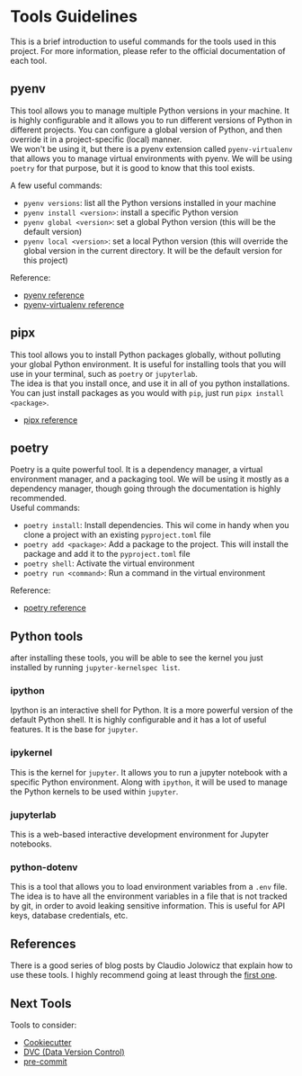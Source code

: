 # Tools Guidelines
This is a brief introduction to useful commands for the tools used in this project. For more information, please refer to the official documentation of each tool.

## pyenv
This tool allows you to manage multiple Python versions in your machine. It is highly configurable and it allows you to run different versions of Python in different projects. You can configure a global version of Python, and then override it in a project-specific (local) manner. <br>
We won't be using it, but there is a pyenv extension called `pyenv-virtualenv` that allows you to manage virtual environments with pyenv. We will be using `poetry` for that purpose, but it is good to know that this tool exists.

A few useful commands:
- `pyenv versions`: list all the Python versions installed in your machine
- `pyenv install <version>`: install a specific Python version
- `pyenv global <version>`: set a global Python version (this will be the default version)
- `pyenv local <version>`: set a local Python version (this will override the global version in the current directory. It will be the default version for this project)

Reference:
- [pyenv reference](https://github.com/pyenv/pyenv)
- [pyenv-virtualenv reference](https://github.com/pyenv/pyenv-virtualenv)

## pipx
This tool allows you to install Python packages globally, without polluting your global Python environment. It is useful for installing tools that you will use in your terminal, such as `poetry` or `jupyterlab`. <br>
The idea is that you install once, and use it in all of you python installations. You can just install packages as you would with `pip`, just run `pipx install <package>`.

- [pipx reference](https://pypa.github.io/pipx/)

## poetry
Poetry is a quite powerful tool. It is a dependency manager, a virtual environment manager, and a packaging tool. We will be using it mostly as a dependency manager, though going through the documentation is highly recommended.<br>
Useful commands:
- `poetry install`: Install dependencies. This wil come in handy when you clone a project with an existing `pyproject.toml` file
- `poetry add <package>`: Add a package to the project. This will install the package and add it to the `pyproject.toml` file
- `poetry shell`: Activate the virtual environment
- `poetry run <command>`: Run a command in the virtual environment

Reference:
- [poetry reference](https://python-poetry.org/docs/)

## Python tools
after installing these tools, you will be able to see the kernel you just installed by running `jupyter-kernelspec list`. 
### ipython
Ipython is an interactive shell for Python. It is a more powerful version of the default Python shell. It is highly configurable and it has a lot of useful features. It is the base for `jupyter`.
### ipykernel
This is the kernel for `jupyter`. It allows you to run a jupyter notebook with a specific Python environment. Along with `ipython`, it will be used to manage the Python kernels to be used within `jupyter`.
### jupyterlab
This is a web-based interactive development environment for Jupyter notebooks.
### python-dotenv
This is a tool that allows you to load environment variables from a `.env` file. The idea is to have all the environment variables in a file that is not tracked by git, in order to avoid leaking sensitive information. This is useful for API keys, database credentials, etc.

## References
There is a good series of blog posts by Claudio Jolowicz that explain how to use these tools. I highly recommend going at least through the [first one](https://cjolowicz.github.io/posts/hypermodern-python-01-setup/).

## Next Tools
Tools to consider:
- [Cookiecutter](https://www.cookiecutter.io/)
- [DVC (Data Version Control)](https://dvc.org/)
- [pre-commit](https://pre-commit.com/)
